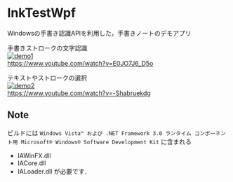# InkTestWpf
Windowsの手書き認識APIを利用した，手書きノートのデモアプリ

手書きストロークの文字認識  
[![demo1](https://img.youtube.com/vi/E0JO7J6_D5o/0.jpg)](https://www.youtube.com/watch?v=E0JO7J6_D5o)   
https://www.youtube.com/watch?v=E0JO7J6_D5o

テキストやストロークの選択  
[![demo2](https://img.youtube.com/vi/-Shabruekdg/0.jpg)](https://www.youtube.com/watch?v=-Shabruekdg)   
https://www.youtube.com/watch?v=-Shabruekdg

## Note
ビルドには `Windows Vista™ および .NET Framework 3.0 ランタイム コンポーネント用 Microsoft® Windows® Software Development Kit` に含まれる
- IAWinFX.dll
- IACore.dll
- IALoader.dll
が必要です．
